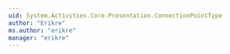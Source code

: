 ```yaml
---
uid: System.Activities.Core.Presentation.ConnectionPointType
author: "Erikre"
ms.author: "erikre"
manager: "erikre"
---
```

